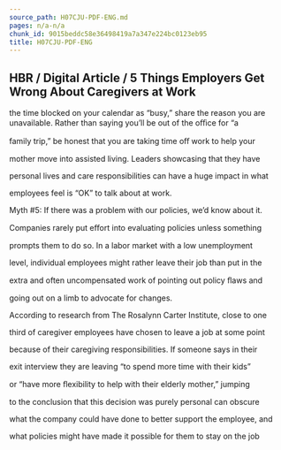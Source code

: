 ```yaml
---
source_path: H07CJU-PDF-ENG.md
pages: n/a-n/a
chunk_id: 9015beddc58e36498419a7a347e224bc0123eb95
title: H07CJU-PDF-ENG
---
```

## HBR / Digital Article / 5 Things Employers Get Wrong About Caregivers at Work

the time blocked on your calendar as “busy,” share the reason you are unavailable. Rather than saying you’ll be out of the oﬃce for “a

family trip,” be honest that you are taking time oﬀ work to help your

mother move into assisted living. Leaders showcasing that they have

personal lives and care responsibilities can have a huge impact in what

employees feel is “OK” to talk about at work.

Myth #5: If there was a problem with our policies, we’d know about it.

Companies rarely put eﬀort into evaluating policies unless something

prompts them to do so. In a labor market with a low unemployment

level, individual employees might rather leave their job than put in the

extra and often uncompensated work of pointing out policy ﬂaws and

going out on a limb to advocate for changes.

According to research from The Rosalynn Carter Institute, close to one

third of caregiver employees have chosen to leave a job at some point

because of their caregiving responsibilities. If someone says in their

exit interview they are leaving “to spend more time with their kids”

or “have more ﬂexibility to help with their elderly mother,” jumping

to the conclusion that this decision was purely personal can obscure

what the company could have done to better support the employee, and

what policies might have made it possible for them to stay on the job
